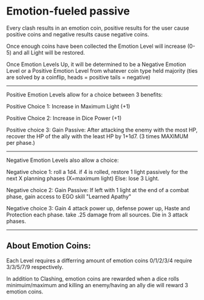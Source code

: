 # Emotion-fueled passive

Every clash results in an emotion coin, positive results for the user cause positive coins and negative results cause negative coins.

Once enough coins have been collected the Emotion Level will increase (0-5) and all Light will be restored.

Once Emotion Levels Up, it will be determined to be a Negative Emotion Level or a Positive Emotion Level from whatever coin type held majority (ties are solved by a coinflip, heads = positive tails = negative)

---

Positive Emotion Levels allow for a choice between 3 benefits: 

Positive Choice 1: Increase in Maximum Light (+1)

Positive Choice 2: Increase in Dice Power (+1)

Positive choice 3: Gain Passive: After attacking the enemy with the most HP, recover the HP of the ally with the least HP by 1+1d7. (3 times MAXIMUM per phase.)

---

Negative Emotion Levels also allow a choice:

Negative choice 1: roll a 1d4. if 4 is rolled, restore 1 light passively for the next X planning phases (X=maximum light) Else: lose 3 Light.

Negative choice 2: Gain Passive: If left with 1 light at the end of a combat phase, gain access to EGO skill "Learned Apathy"

Negative choice 3: Gain 4 attack power up, defense power up, Haste and Protection each phase. take .25 damage from all sources. Die in 3 attack phases.

---

## About Emotion Coins:
Each Level requires a differring amount of emotion coins
0/1/2/3/4 require 3/3/5/7/9 respectively.

In addition to Clashing, emotion coins are rewarded when a dice rolls minimuim/maximum and killing an enemy/having an ally die will reward 3 emotion coins.





